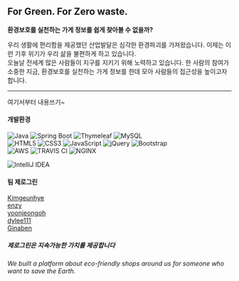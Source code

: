 ## For Green. For Zero waste.
**환경보호를 실천하는 가게 정보를 쉽게 찾아볼 수 없을까?**<br>

우리 생활에 편리함을 제공했던 산업발달은 심각한 환경파괴를 가져왔습니다. 이제는 이런 기후 위기가 우리 삶을 불편하게 하고 있습니다.<br>
오늘날 전세계 많은 사람들이 지구를 지키기 위해 노력하고 있습니다. 한 사람의 참여가 소중한 지금, 환경보호를 실천하는 가게 정보를 한데 모아 사람들의 접근성을 높이고자 합니다.
***

여기서부터 내용쓰기~








#### 개발환경
![Java](https://img.shields.io/badge/java-%23ED8B00.svg?style=for-the-badge&logo=java&logoColor=white)
![Spring Boot](https://img.shields.io/badge/Spring%20Boot-6DB33F?style=for-the-badge&logo=SpringBoot&logoColor=white)
![Thymeleaf](https://img.shields.io/badge/Thymeleaf-%23005C0F.svg?style=for-the-badge&logo=Thymeleaf&logoColor=white)
![MySQL](https://img.shields.io/badge/mysql-%2300f.svg?style=for-the-badge&logo=mysql&logoColor=white)<br>
![HTML5](https://img.shields.io/badge/html5-%23E34F26.svg?style=for-the-badge&logo=html5&logoColor=white)
![CSS3](https://img.shields.io/badge/CSS3-1572B6?style=for-the-badge&logo=css3&logoColor=white)
![JavaScript](https://img.shields.io/badge/javascript-%23323330.svg?style=for-the-badge&logo=javascript&logoColor=%23F7DF1E)
![jQuery](https://img.shields.io/badge/jquery-%230769AD.svg?style=for-the-badge&logo=jquery&logoColor=white)
![Bootstrap](https://img.shields.io/badge/bootstrap-%23563D7C.svg?style=for-the-badge&logo=bootstrap&logoColor=white)<br>
![AWS](https://img.shields.io/badge/Amazon%20AWS-232F3E?style=for-the-badge&logo=amazonAws&logoColor=white)
![TRAVIS CI](https://img.shields.io/badge/Travis%20CI-3EAAAF?style=for-the-badge&logo=TravisCi&logoColor=white)
![NGINX](https://img.shields.io/badge/nginx-009639?style=for-the-badge&logo=nginx&logoColor=white)

![IntelliJ IDEA](https://img.shields.io/badge/IntelliJIDEA-000000.svg?style=for-the-badge&logo=intellij-idea&logoColor=white)

#### 팀 제로그린
[Kimgeunhye](https://github.com/Kimgeunhye)<br>
[enzy](https://github.com/aibeam)<br>
[yoonjeongoh](https://github.com/yoonjeongoh)<br>
[dylee111](https://github.com/dylee111)<br>
[Ginaben](https://github.com/Ginaben)<br>

##### 제로그린은 지속가능한 가치를 제공합니다
###### We built a platform about eco-friendly shops around us for someone who want to save the Earth.


